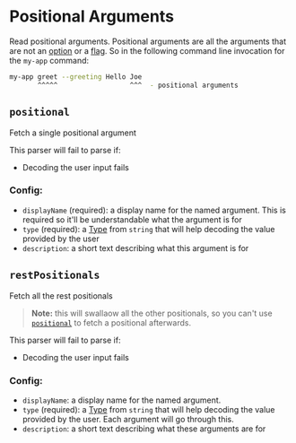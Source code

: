 # Positional Arguments

Read positional arguments. Positional arguments are all the arguments that are not an [option](./options.md) or a [flag](./options.md). So in the following command line invocation for the `my-app` command:

```bash
my-app greet --greeting Hello Joe
       ^^^^^                  ^^^  - positional arguments
```

## `positional`

Fetch a single positional argument

This parser will fail to parse if:

- Decoding the user input fails

### Config:

- `displayName` (required): a display name for the named argument. This is required so it'll be understandable what the argument is for
- `type` (required): a [Type](../included_types.md) from `string` that will help decoding the value provided by the user
- `description`: a short text describing what this argument is for

## `restPositionals`

Fetch all the rest positionals

> **Note:** this will swallaow all the other positionals, so you can't use [`positional`](#positional) to fetch a positional afterwards.

This parser will fail to parse if:

- Decoding the user input fails

### Config:

- `displayName`: a display name for the named argument.
- `type` (required): a [Type](../included_types.md) from `string` that will help decoding the value provided by the user. Each argument will go through this.
- `description`: a short text describing what these arguments are for
